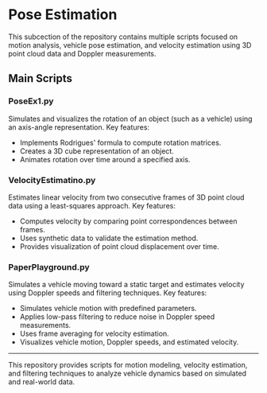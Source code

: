 # Pose Estimation

This subcection of the repository contains multiple scripts focused on motion analysis, vehicle pose estimation, and velocity estimation using 3D point cloud data and Doppler measurements.

## Main Scripts

### PoseEx1.py
Simulates and visualizes the rotation of an object (such as a vehicle) using an axis-angle representation. Key features:
- Implements Rodrigues' formula to compute rotation matrices.
- Creates a 3D cube representation of an object.
- Animates rotation over time around a specified axis.

### VelocityEstimatino.py
Estimates linear velocity from two consecutive frames of 3D point cloud data using a least-squares approach. Key features:
- Computes velocity by comparing point correspondences between frames.
- Uses synthetic data to validate the estimation method.
- Provides visualization of point cloud displacement over time.

### PaperPlayground.py
Simulates a vehicle moving toward a static target and estimates velocity using Doppler speeds and filtering techniques. Key features:
- Simulates vehicle motion with predefined parameters.
- Applies low-pass filtering to reduce noise in Doppler speed measurements.
- Uses frame averaging for velocity estimation.
- Visualizes vehicle motion, Doppler speeds, and estimated velocity.

---
This repository provides scripts for motion modeling, velocity estimation, and filtering techniques to analyze vehicle dynamics based on simulated and real-world data.
